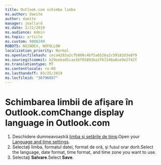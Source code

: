 ```yaml
---
title: Outlook.com schimba limba
ms.author: daeite
author: daeite
manager: joallard
ms.date: 3/21/2019
ms.audience: Admin
ms.topic: article
ms.custom: 9000249
ROBOTS: NOINDEX, NOFOLLOW
localization_priority: Normal
ms.openlocfilehash: ceca4283a2cfb908c4bf5a6526a2c59182d3e8f9
ms.sourcegitcommit: b29eebad5cae16f05893ba3f67246a8ce9e2f42f
ms.translationtype: MT
ms.contentlocale: ro-RO
ms.lasthandoff: 03/25/2019
ms.locfileid: "30796657"
---
```

# <a name="change-display-language-in-outlookcom"></a><span data-ttu-id="30005-102">Schimbarea limbii de afişare în Outlook.com</span><span class="sxs-lookup"><span data-stu-id="30005-102">Change display language in Outlook.com</span></span>

1. <span data-ttu-id="30005-103">Deschidere dumneavoastră [limba şi setările de timp](https://go.microsoft.com/fwlink/?linkid=2085505).</span><span class="sxs-lookup"><span data-stu-id="30005-103">Open your [Language and time settings](https://go.microsoft.com/fwlink/?linkid=2085505).</span></span>
1. <span data-ttu-id="30005-104">Selectaţi limba, formatul datei, format de oră, şi fusul orar dorit.</span><span class="sxs-lookup"><span data-stu-id="30005-104">Select the language, date format, time format, and time zone you want to use.</span></span>
1. <span data-ttu-id="30005-105">Selectaţi **Salvare**.</span><span class="sxs-lookup"><span data-stu-id="30005-105">Select **Save**.</span></span>